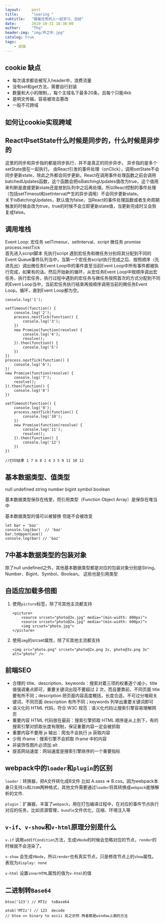 ```yaml
---
layout:     post
title:      "learing "
subtitle:   "跟着优秀的人一起学习、总结"
date:       2019-10-31 18:30:00
author:     "Thq"
header-img: "img/声之形.jpg"
catalog: true
tags:
    - 前端
---
```


## cookie 缺点

<ul>
    <li>每次请求都会被写入header中，浪费流量</li>
    <li>没有set和get方法，需要自行封装</li>
    <li>数量和大小的限制，，每个主域名下最多20条，且每个只能4kb</li>
    <li>是明文传输，容易被攻击篡改</li>
    <li>一般不可跨域</li>
</ul>

## 如何让cookie实现跨域



## React中setState什么时候是同步的，什么时候是异步的

这里的同步和异步指的都是同步执行，并不是真正的同步异步。
异步指的是多个setState放在一起执行。
由React引发的事件处理（onClick），调用setState不会同步更新state，除此之外都会同步更新。React在调用事件处理函数之前会调用batchedUpdates函数，这个函数会把isBatchingUpdates值改为true，这个值用来判断是直接更新state还是放到队列中之后再处理。所以React控制的事件处理（包括setTimeout和setInterval产生的异步调用）不会同步更新state。</br>
关于isBatchingUpdates，默认值为false，当React的事件处理函数或者生命周期触发的时候会改为true，true的时候不会立即更新state值，当更新完成时又会恢复成false。

## 调用堆栈

Event Loop: 宏任务 setTimeour、setInterval、script  微任务 promise process.nextTick<br/>
首先进入script脚本 先执行script 遇到宏任务和微任务分别将其分配到不同的Event Queue事件队列当中，当第一个宏任务script执行完成之后、按照顺序（先进先出）调出微任务Event Loop中的事件直至当前Event Loop中所有事件都被执行完成，如果有的话。然后开始新的循环，从宏任务Event Loop中按顺序调出宏任务，执行宏任务，执行过程中遇到的宏任务与微任务按照首次的方式分配到不同的Event Loop当中，当前宏任务执行结束再按顺序调用当前的微任务Event Loop。循环，直到Event Loop都为空。
```
console.log('1');

setTimeout(function() {
    console.log('2');
    process.nextTick(function() {
        console.log('3');
    })
    new Promise(function(resolve) {
        console.log('4');
        resolve();
    }).then(function() {
        console.log('5')
    })
})
process.nextTick(function() {
    console.log('6');
})
new Promise(function(resolve) {
    console.log('7');
    resolve();
}).then(function() {
    console.log('8')
})

setTimeout(function() {
    console.log('9');
    process.nextTick(function() {
        console.log('10');
    })
    new Promise(function(resolve) {
        console.log('11');
        resolve();
    }).then(function() {
        console.log('12')
    })
})

//打印结果 1 7 6 8 2 4 3 5 9 11 10 12
```

## 基本数据类型、值类型

null undefined string number bigint symbol boolean 

基本数据类型保存在栈里，而引用类型（Function Object Array）是保存在堆当中


基本数据类型的值可以被替换 但是不会被改变

```
let bar = 'baz'
console.log(bar)  // 'baz'
bar.toUpperCase()
console.log(bar) // 'baz'
```

## 7中基本数据类型的包装对象

除了null undefined之外，其他基本数据类型都是对应的包装对象分别是String、Number、Bigint、Symbol、Boolean。 这些也是引用类型

## 自适应加载多倍图

1. 使用`picture`标签，除了IE其他主流都支持
    ```
    <picture>  
        <source srcset="photo@3x.jpg" media="(min-width: 800px)">  
        <source srcset="photo@2x.jpg" media="(min-width: 600px)">  
        <img srcset="photo.jpg">  
    </picture>
    ```
2. 使用`img`的srcset属性，除了IE其他主流都支持
    ```
    <img src="photo.png" srcset="photo@2x.png 2x, photo@3x.png 3x" alt="photo" />
    ```

## 前端SEO

+ 合理的 title、description、keywords：搜索对着三项的权重逐个减小，title 值强调重点即可，重要关键词出现不要超过 2 次，而且要靠前，不同页面 title 要有所不同；description 把页面内容高度概括，长度合适，不可过分堆砌关键词，不同页面 description 有所不同；keywords 列举出重要关键词即可
+ 语义化的 HTML 代码，符合 W3C 规范：语义化代码让搜索引擎容易理解网页
+ 重要内容 HTML 代码放在最前：搜索引擎抓取 HTML 顺序是从上到下，有的搜索引擎对抓取长度有限制，保证重要内容一定会被抓取
+ 重要内容不要用 js 输出：爬虫不会执行 js 获取内容
+ 少用 iframe：搜索引擎不会抓取 iframe 中的内容
+ 非装饰性图片必须加 alt
+ 提高网站速度：网站速度是搜索引擎排序的一个重要指标

## webpack中的`loader`和`plugin`的区别

`loader`：转换器，把A文件转化成B文件 比如 A.sass => B.css。因为webpack本身只支持`Js`和`JSON`两种格式，其他文件需要通过`loader`将其转换成`webpack`能够解析的文件.

`plugin`：扩展器，丰富了`webpack`，用在打包编译过程中，在对应的事件节点执行对应的任务，比如资源管理，`bundle`文件优化，压缩、环境注入等

## `v-if`、`v-show`和`v-html`原理分别是什么

`v-if` 调用`addIfCondition`方法，生成`VNode`的时候会忽略对应的节点，`render`的时候就不会渲染了。

`v-show` 会生成`VNode`，所以`render`也有真实节点，只是修改节点上的`show`属性。表现为`display: none`

`v-html` 设置`innerHTML`属性的值为`v-html`的值

## 二进制转`Base64`

```
btoa('123') // MTIz  toBase64

atob('MTIz') // 123  decode
// btoa => binary to ascii 反之亦然 两者都是window上面的方法
```
